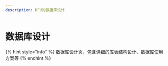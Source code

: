 ```yaml
---
description: DFU的数据库设计
---
```


# 数据库设计

{% hint style="info" %}
数据库设计页，包含详细的库表结构设计、数据库使用方案等
{% endhint %}





